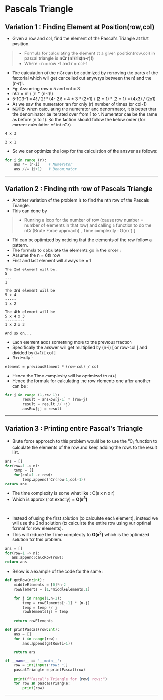 # Pascals Triangle

## Variation 1 : Finding Element at Position(row,col)

- Given a row and col, find the element of the Pascal's Triangle at that position. 

>- Formula for calculating the element at a given position(row,col) in pascal triangle is **nCr (n!/r!x(n-r)!)**
>- Where : n = row -1 and r = col-1

- The calculation of the nCr can be optimized by removing the parts of the factorial which will get cancelled out anyways between the n! and the (n-r)!.
- Eg: Assuming row = 5 and col = 3
- nCr = n! / (r! * (n-r)!) 
- 5-1C3-1 = 4! / 2! * (4- 2)! = 4 * 3 * (2*1) / (2 * 1) * (2 * 1) = (4x3) / (2x1)
- As we saw the numerator ran for only (r) number of times (or col-1), 
- **NOTE:** when calculating the numerator and denominator, it is better that the denominator be iterated over from 1 to r. Numerator can be the same as before (n to 1). So the faction should follow the below order (for correct calculation of int nCr)
```
4 x 3 
-----
2 x 1
```
- So we can optimize the loop for the calculation of the answer as follows: 

```python
for i in range (r):
    ans *= (n-i)    # Numerator
    ans //= (i+1)   # Denominator
```

---

## Variation 2 : Finding nth row of Pascals Triangle

- Another variation of the problem is to find the nth row of the Pascals Triangle.
- This can done by 
>- Running a loop for the number of row (cause row number = number of elements in that row) and calling a function to do the nCr (Brute Force approach) [ Time complexity : O(nxr) ]
- Thi can be optimized by noticing that the elements of the row follow a pattern.
- The formula to calculate the elements go in the order :
- Assume the n = 6th row 
- First and last element will always be = 1
```
The 2nd element will be:
5
---
1

The 3rd element will be
5 x 4 
-----
1 x 2

The 4th element will be
5 x 4 x 3
---------
1 x 2 x 3

And so on...
```
- Each element adds something more to the previous fraction 
- Specifically the answer will get multiplied by (n-i) [ or row-col ] and divided by (i+1) [ col ]
- Basically : 
```
element = previousElement * (row-col) / col
```
- Hence the Time complexity will be optimized to **`O(n)`**
- Hence the formula for calculating the row elements one after another can be : 
  
```python
for j in range (1,row-1):
        result = ansRow[j-1] * (row-j)
        result = result // (j)
        ansRow[j] = result
```

---

## Variation 3 : Printing entire Pascal's Triangle

- Brute force approach to this problem would be to use the <sup>n</sup>C<sub>r</sub> function to calculate the elements of the row and keep adding the rows to the result list. 

```python
ans = []
for(row=1 -> n):
    temp = []
    for(col=1 -> row):
        temp.append(nCr(row-1,col-1))
return ans
```
- The time complexity is some what like : O(n x n x r) 
- Which is approx (not exactly) = **O(n<sup>3</sup>)**

<br>

- Instead of using the first solution (to calculate each element), instead we will use the 2nd solution (to calculate the entire row using our optimal formal for row elements).
- This will reduce the Time complexity to **O(n<sup>2</sup>)** which is the optimized solution for this problem.

```python
ans = []
for(row=1 -> n):
   ans.append(calcRow(row))
return ans
```
- Below is a example of the code for the same : 

```python
def getRow(n:int):
    middleElements = [0]*n-2
    rowElements = [1,*middleElements,1]
    
    for j in range(1,n-1):
        temp = rowElements[j-1] * (n-j)
        temp = temp // j
        rowElements[j] = temp
        
    return rowElements

def printPascal(row:int):
    ans = []
    for i in range(row):
        ans.append(getRow(i+1))

    return ans

if __name__ == '__main__':
    row = int(input("row: "))
    pascalTriangle = printPascal(row)
    
    print(f"Pascal's Triangle for {row} rows:")
    for row in pascalTriangle:
        print(row)
```

---